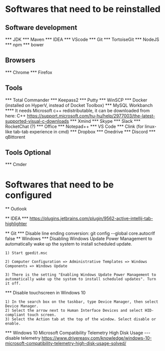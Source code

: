 # Softwares that need to be reinstalled

## Software development
*** JDK
*** Maven
*** IDEA
*** VScode
*** Git
*** TortoiseGit
*** NodeJS
*** npm
*** bower

## Browsers
*** Chrome
*** Firefox


## Tools
*** Total Commander
*** Keepass2
*** Putty
*** WinSCP
*** Docker (installed on HyperV, instead of Docket Toolbox)
*** MySQL Workbanch
**** It needs Microsoft c++ redistributable, it can be downloaded from here: C++ https://support.microsoft.com/hu-hu/help/2977003/the-latest-supported-visual-c-downloads
*** Xmind
*** Skype
*** Slack
*** RocketChat (?)
*** Office
*** Notepad++
*** VS Code
*** Clink (for linux-like tab-tab experience in cmd)
*** Dropbox
*** Onedrive
*** Discord
*** qBittorent

## Tools Optional
*** Cmder

# Softwares that need to be configured
** Outlook

** IDEA 
*** https://plugins.jetbrains.com/plugin/9562-active-intellij-tab-highlighter 


** Git
*** Disable line ending conversion:
git config --global core.autocrlf false
** Windows
*** Disabling Windows Update Power Management to automatically wake up the system to install scheduled update.
```
1) Start gpedit.msc

2) Computer Configuration => Administrative Templates => Windows Components => Windows Update

3) There is the setting "Enabling Windows Update Power Management to automatically wake up the system to install scheduled updates". Turn it off.
```


*** Disable touchscreen in Windows 10
```
1) In the search box on the taskbar, type Device Manager, then select Device Manager.
2) Select the arrow next to Human Interface Devices and select HID-compliant touch screen.
3) Select the Action tab at the top of the window. Select disable or enable.
```


*** Windows 10 Microsoft Compatibility Telemetry High Disk Usage --- disable telemetry 
https://www.drivereasy.com/knowledge/windows-10-microsoft-compatibility-telemetry-high-disk-usage-solved/
